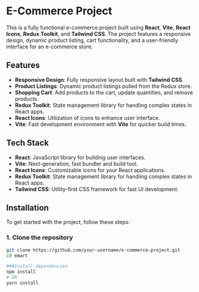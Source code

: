 # E-Commerce Project

This is a fully functional e-commerce project built using **React**, **Vite**, **React Icons**, **Redux Toolkit**, and **Tailwind CSS**. The project features a responsive design, dynamic product listing, cart functionality, and a user-friendly interface for an e-commerce store.

## Features

- **Responsive Design**: Fully responsive layout built with **Tailwind CSS**.
- **Product Listings**: Dynamic product listings pulled from the Redux store.
- **Shopping Cart**: Add products to the cart, update quantities, and remove products.
- **Redux Toolkit**: State management library for handling complex states in React apps.
- **React Icons**: Utilization of icons to enhance user interface.
- **Vite**: Fast development environment with **Vite** for quicker build times.

## Tech Stack

- **React**: JavaScript library for building user interfaces.
- **Vite**: Next-generation, fast bundler and build tool.
- **React Icons**: Customizable icons for your React applications.
- **Redux Toolkit**: State management library for handling complex states in React apps.
- **Tailwind CSS**: Utility-first CSS framework for fast UI development.

## Installation

To get started with the project, follow these steps:

### 1. Clone the repository

```bash
git clone https://github.com/your-username/e-commerce-project.git
cd emart

###Install dependencies
npm install
# OR
yarn install


